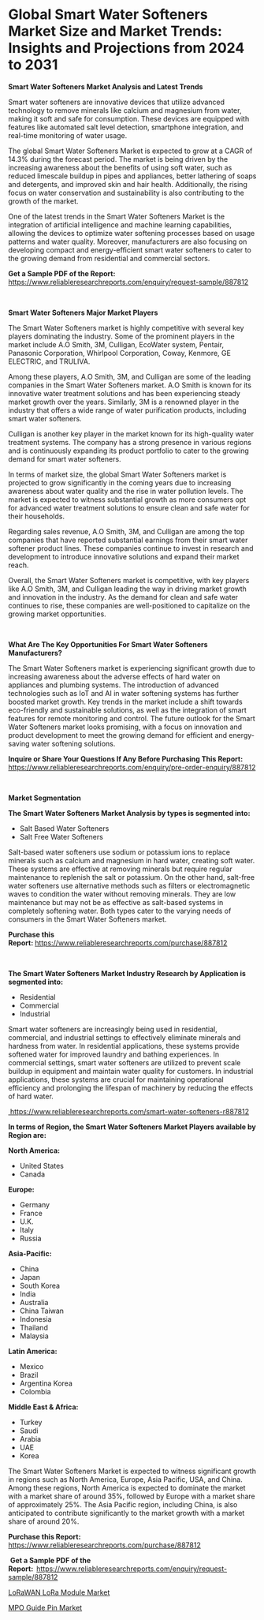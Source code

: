 <p><h1>Global Smart Water Softeners Market Size and Market Trends: Insights and Projections from 2024 to 2031</h1></p><p><strong>Smart Water Softeners Market Analysis and Latest Trends</strong></p>
<p><p>Smart water softeners are innovative devices that utilize advanced technology to remove minerals like calcium and magnesium from water, making it soft and safe for consumption. These devices are equipped with features like automated salt level detection, smartphone integration, and real-time monitoring of water usage.</p><p>The global Smart Water Softeners Market is expected to grow at a CAGR of 14.3% during the forecast period. The market is being driven by the increasing awareness about the benefits of using soft water, such as reduced limescale buildup in pipes and appliances, better lathering of soaps and detergents, and improved skin and hair health. Additionally, the rising focus on water conservation and sustainability is also contributing to the growth of the market.</p><p>One of the latest trends in the Smart Water Softeners Market is the integration of artificial intelligence and machine learning capabilities, allowing the devices to optimize water softening processes based on usage patterns and water quality. Moreover, manufacturers are also focusing on developing compact and energy-efficient smart water softeners to cater to the growing demand from residential and commercial sectors.</p></p>
<p><strong>Get a Sample PDF of the Report:&nbsp;</strong> <a href="https://www.reliableresearchreports.com/enquiry/request-sample/887812">https://www.reliableresearchreports.com/enquiry/request-sample/887812</a></p>
<p>&nbsp;</p>
<p><strong>Smart Water Softeners Major Market Players</strong></p>
<p><p>The Smart Water Softeners market is highly competitive with several key players dominating the industry. Some of the prominent players in the market include A.O Smith, 3M, Culligan, EcoWater system, Pentair, Panasonic Corporation, Whirlpool Corporation, Coway, Kenmore, GE ELECTRIC, and TRULIVA.</p><p>Among these players, A.O Smith, 3M, and Culligan are some of the leading companies in the Smart Water Softeners market. A.O Smith is known for its innovative water treatment solutions and has been experiencing steady market growth over the years. Similarly, 3M is a renowned player in the industry that offers a wide range of water purification products, including smart water softeners.</p><p>Culligan is another key player in the market known for its high-quality water treatment systems. The company has a strong presence in various regions and is continuously expanding its product portfolio to cater to the growing demand for smart water softeners.</p><p>In terms of market size, the global Smart Water Softeners market is projected to grow significantly in the coming years due to increasing awareness about water quality and the rise in water pollution levels. The market is expected to witness substantial growth as more consumers opt for advanced water treatment solutions to ensure clean and safe water for their households.</p><p>Regarding sales revenue, A.O Smith, 3M, and Culligan are among the top companies that have reported substantial earnings from their smart water softener product lines. These companies continue to invest in research and development to introduce innovative solutions and expand their market reach.</p><p>Overall, the Smart Water Softeners market is competitive, with key players like A.O Smith, 3M, and Culligan leading the way in driving market growth and innovation in the industry. As the demand for clean and safe water continues to rise, these companies are well-positioned to capitalize on the growing market opportunities.</p></p>
<p>&nbsp;</p>
<p><strong>What Are The Key Opportunities For Smart Water Softeners Manufacturers?</strong></p>
<p><p>The Smart Water Softeners market is experiencing significant growth due to increasing awareness about the adverse effects of hard water on appliances and plumbing systems. The introduction of advanced technologies such as IoT and AI in water softening systems has further boosted market growth. Key trends in the market include a shift towards eco-friendly and sustainable solutions, as well as the integration of smart features for remote monitoring and control. The future outlook for the Smart Water Softeners market looks promising, with a focus on innovation and product development to meet the growing demand for efficient and energy-saving water softening solutions.</p></p>
<p><strong>Inquire or Share Your Questions If Any Before Purchasing This Report:</strong> <a href="https://www.reliableresearchreports.com/enquiry/pre-order-enquiry/887812">https://www.reliableresearchreports.com/enquiry/pre-order-enquiry/887812</a></p>
<p>&nbsp;</p>
<p><strong>Market Segmentation</strong></p>
<p><strong>The Smart Water Softeners Market Analysis by types is segmented into:</strong></p>
<p><ul><li>Salt Based Water Softeners</li><li>Salt Free Water Softeners</li></ul></p>
<p><p>Salt-based water softeners use sodium or potassium ions to replace minerals such as calcium and magnesium in hard water, creating soft water. These systems are effective at removing minerals but require regular maintenance to replenish the salt or potassium. On the other hand, salt-free water softeners use alternative methods such as filters or electromagnetic waves to condition the water without removing minerals. They are low maintenance but may not be as effective as salt-based systems in completely softening water. Both types cater to the varying needs of consumers in the Smart Water Softeners market.</p></p>
<p><strong>Purchase this Report:&nbsp;</strong><a href="https://www.reliableresearchreports.com/purchase/887812">https://www.reliableresearchreports.com/purchase/887812</a></p>
<p>&nbsp;</p>
<p><strong>The Smart Water Softeners Market Industry Research by Application is segmented into:</strong></p>
<p><ul><li>Residential</li><li>Commercial</li><li>Industrial</li></ul></p>
<p><p>Smart water softeners are increasingly being used in residential, commercial, and industrial settings to effectively eliminate minerals and hardness from water. In residential applications, these systems provide softened water for improved laundry and bathing experiences. In commercial settings, smart water softeners are utilized to prevent scale buildup in equipment and maintain water quality for customers. In industrial applications, these systems are crucial for maintaining operational efficiency and prolonging the lifespan of machinery by reducing the effects of hard water.</p></p>
<p><a href="https://www.reliableresearchreports.com/smart-water-softeners-r887812">&nbsp;https://www.reliableresearchreports.com/smart-water-softeners-r887812</a></p>
<p><strong>In terms of Region, the Smart Water Softeners Market Players available by Region are:</strong></p>
<p>
    <p> <strong> North America: </strong>
        <ul>
            <li>United States</li>
            <li>Canada</li>
        </ul>
        </p> 
    <p> <strong> Europe: </strong>
        <ul>
            <li>Germany</li>
            <li>France</li>
            <li>U.K.</li>
            <li>Italy</li>
            <li>Russia</li>
        </ul>
        </p> 
    <p> <strong> Asia-Pacific: </strong>
        <ul>
            <li>China</li>
            <li>Japan</li>
            <li>South Korea</li>
            <li>India</li>
            <li>Australia</li>
            <li>China Taiwan</li>
            <li>Indonesia</li>
            <li>Thailand</li>
            <li>Malaysia</li>
        </ul>
        </p> 
    <p> <strong> Latin America: </strong>
        <ul>
            <li>Mexico</li>
            <li>Brazil</li>
            <li>Argentina Korea</li>
            <li>Colombia</li>
        </ul>
        </p> 
    <p> <strong> Middle East & Africa: </strong>
        <ul>
            <li>Turkey</li>
            <li>Saudi</li>
            <li>Arabia</li>
            <li>UAE</li>
            <li>Korea</li>
        </ul>
    </p>
    </p>
<p><p>The Smart Water Softeners Market is expected to witness significant growth in regions such as North America, Europe, Asia Pacific, USA, and China. Among these regions, North America is expected to dominate the market with a market share of around 35%, followed by Europe with a market share of approximately 25%. The Asia Pacific region, including China, is also anticipated to contribute significantly to the market growth with a market share of around 20%.</p></p>
<p><strong>Purchase this Report: </strong><a href="https://www.reliableresearchreports.com/purchase/887812">https://www.reliableresearchreports.com/purchase/887812</a></p>
<p>&nbsp;<strong>Get a Sample PDF of the Report:&nbsp;&nbsp;</strong><a href="https://www.reliableresearchreports.com/enquiry/request-sample/887812">https://www.reliableresearchreports.com/enquiry/request-sample/887812</a></p>
<p><strong></strong></p>
<p><p><a href="https://pretty-mail-caf.notion.site/LoRaWAN-LoRa-Module-Market-Focuses-on-Market-Share-Size-and-Projected-Forecast-Till-2031-c0d28f7e469e44c2b78622b80c07f5db">LoRaWAN LoRa Module Market</a></p><p><a href="https://full-wildebeest-80b.notion.site/MPO-Guide-Pin-Market-Size-Market-Outlook-and-Market-Forecast-2024-to-2031-2f65aa876aad43ca8c6a244b6a36c31f">MPO Guide Pin Market</a></p></p>